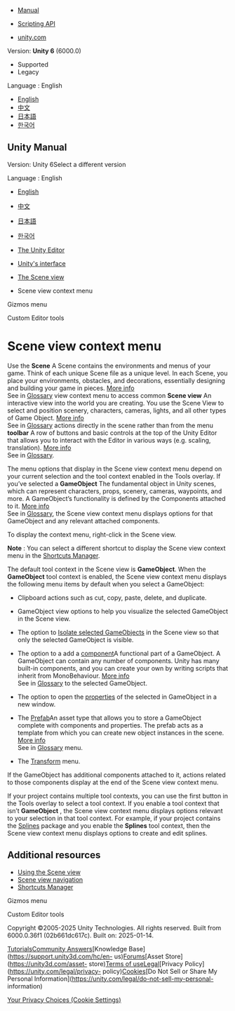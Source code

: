 [](https://docs.unity3d.com)

  * [Manual](../Manual/index.html)
  * [Scripting API](../ScriptReference/index.html)

  * [unity.com](https://unity.com/)

Version: **Unity 6** (6000.0)

  * Supported
  * Legacy

Language : English

  * [English](/Manual/SceneViewContextMenu.html)
  * [中文](/cn/current/Manual/SceneViewContextMenu.html)
  * [日本語](/ja/current/Manual/SceneViewContextMenu.html)
  * [한국어](/kr/current/Manual/SceneViewContextMenu.html)

[](https://docs.unity3d.com)

## Unity Manual

Version: Unity 6Select a different version

Language : English

  * [English](/Manual/SceneViewContextMenu.html)
  * [中文](/cn/current/Manual/SceneViewContextMenu.html)
  * [日本語](/ja/current/Manual/SceneViewContextMenu.html)
  * [한국어](/kr/current/Manual/SceneViewContextMenu.html)

  * [The Unity Editor](unity-editor.html)
  * [Unity's interface](UsingTheEditor.html)
  * [The Scene view](UsingTheSceneView.html)
  * Scene view context menu

[](GizmosMenu.html)

Gizmos menu

[](UsingCustomEditorTools.html)

Custom Editor tools

# Scene view context menu

Use the **Scene** A Scene contains the environments and menus of your game.
Think of each unique Scene file as a unique level. In each Scene, you place
your environments, obstacles, and decorations, essentially designing and
building your game in pieces. [More info](CreatingScenes.html)  
See in [Glossary](Glossary.html#Scene) view context menu to access common
**Scene view** An interactive view into the world you are creating. You use
the Scene View to select and position scenery, characters, cameras, lights,
and all other types of Game Object. [More info](UsingTheSceneView.html)  
See in [Glossary](Glossary.html#SceneView) actions directly in the scene
rather than from the menu **toolbar** A row of buttons and basic controls at
the top of the Unity Editor that allows you to interact with the Editor in
various ways (e.g. scaling, translation). [More info](Toolbar.html)  
See in [Glossary](Glossary.html#Toolbar).

The menu options that display in the Scene view context menu depend on your
current selection and the tool context enabled in the Tools overlay. If you’ve
selected a **GameObject** The fundamental object in Unity scenes, which can
represent characters, props, scenery, cameras, waypoints, and more. A
GameObject’s functionality is defined by the Components attached to it. [More
info](class-GameObject.html)  
See in [Glossary](Glossary.html#GameObject), the Scene view context menu
displays options for that GameObject and any relevant attached components.

To display the context menu, right-click in the Scene view.

**Note** : You can select a different shortcut to display the Scene view
context menu in the [Shortcuts Manager](ShortcutsManager.html).

The default tool context in the Scene view is **GameObject**. When the
**GameObject** tool context is enabled, the Scene view context menu displays
the following menu items by default when you select a GameObject:

  * Clipboard actions such as cut, copy, paste, delete, and duplicate.
  * GameObject view options to help you visualize the selected GameObject in the Scene view.
  * The option to [Isolate selected GameObjects](SceneVisibility.html#isolate-selected-gameobjects) in the Scene view so that only the selected GameObject is visible.
  * The option to a add a [component](UsingComponents.html)A functional part of a GameObject. A GameObject can contain any number of components. Unity has many built-in components, and you can create your own by writing scripts that inherit from MonoBehaviour. [More info](UsingComponents.html)  
See in [Glossary](Glossary.html#component) to the selected GameObject.

  * The option to open the [properties](EditingValueProperties.html) of the selected in GameObject in a new window.
  * The [Prefab](Prefabs.html)An asset type that allows you to store a GameObject complete with components and properties. The prefab acts as a template from which you can create new object instances in the scene. [More info](Prefabs.html)  
See in [Glossary](Glossary.html#Prefab) menu.

  * The [Transform](class-Transform.html) menu.

If the GameObject has additional components attached to it, actions related to
those components display at the end of the Scene view context menu.

If your project contains multiple tool contexts, you can use the first button
in the Tools overlay to select a tool context. If you enable a tool context
that isn’t **GameObject** , the Scene view context menu displays options
relevant to your selection in that tool context. For example, if your project
contains the
[Splines](https://docs.unity3d.com/Packages/com.unity.splines@latest) package
and you enable the **Splines** tool context, then the Scene view context menu
displays options to create and edit splines.

## Additional resources

  * [Using the Scene view](UsingTheSceneView.html)
  * [Scene view navigation](SceneViewNavigation.html)
  * [Shortcuts Manager](ShortcutsManager.html)

[](GizmosMenu.html)

Gizmos menu

[](UsingCustomEditorTools.html)

Custom Editor tools

Copyright ©2005-2025 Unity Technologies. All rights reserved. Built from
6000.0.36f1 (02b661dc617c). Built on: 2025-01-14.

[Tutorials](https://learn.unity.com/)[Community
Answers](https://answers.unity3d.com)[Knowledge
Base](https://support.unity3d.com/hc/en-
us)[Forums](https://forum.unity3d.com)[Asset Store](https://unity3d.com/asset-
store)[Terms of
use](https://docs.unity3d.com/Manual/TermsOfUse.html)[Legal](https://unity.com/legal)[Privacy
Policy](https://unity.com/legal/privacy-
policy)[Cookies](https://unity.com/legal/cookie-policy)[Do Not Sell or Share
My Personal Information](https://unity.com/legal/do-not-sell-my-personal-
information)

[Your Privacy Choices (Cookie Settings)](javascript:void\(0\);)

